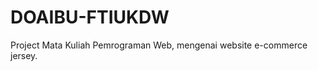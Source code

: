 DOAIBU-FTIUKDW
==============

Project Mata Kuliah Pemrograman Web, mengenai website e-commerce jersey.
